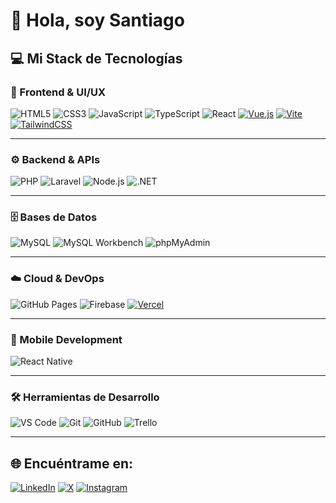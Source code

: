 # 👋 Hola, soy Santiago

## 💻 Mi Stack de Tecnologías

### 🎨 Frontend & UI/UX
![HTML5](https://img.shields.io/badge/HTML5-E34F26?style=flat&logo=html5&logoColor=white)
![CSS3](https://img.shields.io/badge/CSS3-1572B6?style=flat&logo=css3&logoColor=white)
![JavaScript](https://img.shields.io/badge/JavaScript-F7DF1E?style=flat&logo=javascript&logoColor=black)
![TypeScript](https://img.shields.io/badge/TypeScript-3178C6?style=flat&logo=typescript&logoColor=white)
![React](https://img.shields.io/badge/React-20232A?style=flat&logo=react&logoColor=61DAFB)
[![Vue.js](https://img.shields.io/badge/Vue.js-35495E?style=for-the-badge&logo=vuedotjs&logoColor=4FC08D)](https://vuejs.org/)
[![Vite](https://img.shields.io/badge/Vite-646CFF?style=for-the-badge&logo=vite&logoColor=FFD62E)](https://vitejs.dev/)
[![TailwindCSS](https://img.shields.io/badge/Tailwind_CSS-38B2AC?style=for-the-badge&logo=tailwind-css&logoColor=white)](https://tailwindcss.com/)

---

### ⚙️ Backend & APIs
![PHP](https://img.shields.io/badge/PHP-777BB4?style=flat&logo=php&logoColor=white)
![Laravel](https://img.shields.io/badge/Laravel-FF2D20?style=flat&logo=laravel&logoColor=white)
![Node.js](https://img.shields.io/badge/Node.js-43853D?style=flat&logo=node.js&logoColor=white)
![.NET](https://img.shields.io/badge/.NET-512BD4?style=flat&logo=dotnet&logoColor=white)

---

### 🗄️ Bases de Datos
![MySQL](https://img.shields.io/badge/MySQL-005C84?style=flat&logo=mysql&logoColor=white)
![MySQL Workbench](https://img.shields.io/badge/MySQL_Workbench-4479A1?style=flat&logo=mysql&logoColor=white)
![phpMyAdmin](https://img.shields.io/badge/phpMyAdmin-6C78AF?style=flat&logo=phpmyadmin&logoColor=white)

---

### ☁️ Cloud & DevOps
![GitHub Pages](https://img.shields.io/badge/GitHub_Pages-222222?style=flat&logo=githubpages&logoColor=white)
![Firebase](https://img.shields.io/badge/Firebase-FFCA28?style=flat&logo=firebase&logoColor=black)
[![Vercel](https://img.shields.io/badge/Vercel-000000?style=flat&logo=vercel&logoColor=white)](https://vercel.com/tuusuario)

---

### 📱 Mobile Development
![React Native](https://img.shields.io/badge/React_Native-20232A?style=flat&logo=react&logoColor=61DAFB)

---

### 🛠️ Herramientas de Desarrollo
![VS Code](https://img.shields.io/badge/VS_Code-0078D4?style=flat&logo=visualstudiocode&logoColor=white)
![Git](https://img.shields.io/badge/Git-F05032?style=flat&logo=git&logoColor=white)
![GitHub](https://img.shields.io/badge/GitHub-181717?style=flat&logo=github&logoColor=white)
![Trello](https://img.shields.io/badge/Trello-0052CC?style=flat&logo=trello&logoColor=white)

---

## 🌐 Encuéntrame en:
[![LinkedIn](https://img.shields.io/badge/LinkedIn-0A66C2?style=flat&logo=linkedin&logoColor=white)](https://www.linkedin.com/in/santiago-ignacio-caso-)
[![X](https://img.shields.io/badge/X-000000?style=flat&logo=x&logoColor=white)](https://x.com/santiag22249100)
[![Instagram](https://img.shields.io/badge/Instagram-E4405F?style=flat&logo=instagram&logoColor=white)](https://www.instagram.com/santiagocaso_)
